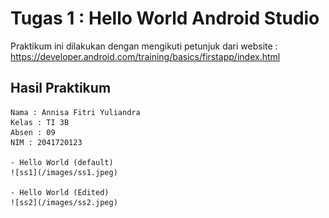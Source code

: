 # Tugas 1 : Hello World Android Studio
  Praktikum ini dilakukan dengan mengikuti petunjuk dari website : https://developer.android.com/training/basics/firstapp/index.html
  ## Hasil Praktikum
    Nama : Annisa Fitri Yuliandra
    Kelas : TI 3B
    Absen : 09
    NIM : 2041720123
  
    - Hello World (default)
    ![ss1](/images/ss1.jpeg)
    
    - Hello World (Edited)
    ![ss2](/images/ss2.jpeg)
